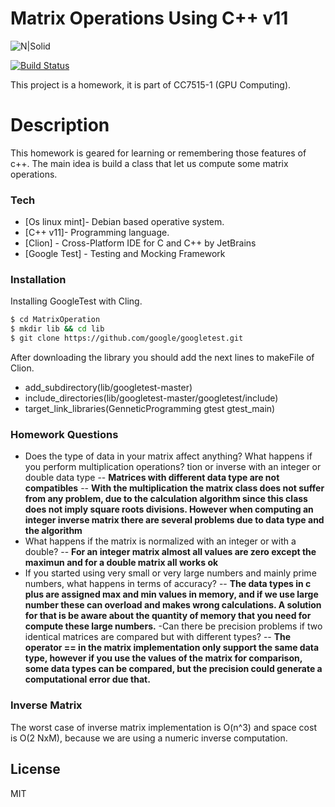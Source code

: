 # Matrix Operations Using C++ v11

![N|Solid](http://howtolearn.me/wp-content/uploads/2014/06/c-++-logo.jpg)

[![Build Status](https://travis-ci.org/joemccann/dillinger.svg?branch=master)](https://travis-ci.org/joemccann/dillinger)

This project is a homework, it is part of CC7515-1 (GPU Computing).
# Description

This homework is geared for  learning  or remembering those features of c++. The main idea is build a class that let us compute some matrix operations.

### Tech

* [Os linux mint]- Debian based operative system.
* [C++ v11]- Programming language.
* [Clion] - Cross-Platform IDE for C and C++ by JetBrains
* [Google Test] - Testing and Mocking Framework

### Installation

Installing GoogleTest with Cling.

```sh
$ cd MatrixOperation
$ mkdir lib && cd lib
$ git clone https://github.com/google/googletest.git
```
After downloading the library you should add the next lines to makeFile of Clion.

- add_subdirectory(lib/googletest-master)
- include_directories(lib/googletest-master/googletest/include)
- target_link_libraries(GenneticProgramming gtest gtest_main)

### Homework Questions
- Does the type of data in your matrix affect anything? What happens if you perform multiplication operations?
tion or inverse with an integer or double data type
-- **Matrices with different data type are not compatibles**
-- **With the multiplication the matrix class does not suffer from any problem, due to the calculation algorithm since this class does not imply square roots divisions. However when computing an integer inverse matrix there are several problems due to data type and the algorithm**
- What happens if the matrix is normalized with an integer or with a double?
-- **For an integer matrix almost all values are zero except the maximun and for a double matrix all works ok**
- If you started using very small or very large numbers and mainly prime numbers, what happens in terms of accuracy?
-- **The data types in c plus are assigned max and min values in memory, and if we use large number these can overload and makes wrong calculations. A solution for that is be aware about the quantity of memory that you need for compute these large numbers.**
-Can there be precision problems if two identical matrices are compared but with different types?
-- **The operator == in the matrix implementation only support the same data type, however if you use the values of the matrix for comparison, some data types can be compared, but the precision could generate a computational error due that.**

### Inverse Matrix
The worst case of  inverse matrix implementation is O(n^3) and space cost is O(2 NxM), because we are using a numeric inverse computation.


License
----

MIT



